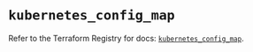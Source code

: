 # `kubernetes_config_map`

Refer to the Terraform Registry for docs: [`kubernetes_config_map`](https://registry.terraform.io/providers/hashicorp/kubernetes/2.25.2/docs/resources/config_map).
